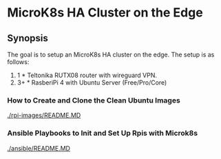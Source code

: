 # MicroK8s HA Cluster on the Edge

## Synopsis
The goal is to setup an MicroK8s HA cluster on the edge. The setup is as follows:
1. 1 * Teltonika RUTX08 router with wireguard VPN.
2. 3+ * RasberiPi 4 with Ubuntu Server (Free/Pro/Core)


### How to Create and Clone the Clean Ubuntu Images
[./rpi-images/README.MD](./rpi-images/README.MD)


### Ansible Playbooks to Init and Set Up Rpis with Microk8s
[./ansible/README.MD](./ansible/README.MD)